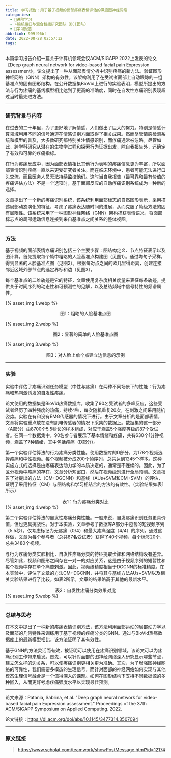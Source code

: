 ```yaml
---
title: 学习报告：用于基于视频的面部疼痛表情评估的深度图神经网络
categories:
  - 🌙进阶学习
  - ⭐脑机接口与混合智能研究团队（BCI团队）
  - 💫学习报告
abbrlink: 999f96bf
date: 2022-08-28 02:57:12
tags:
---
```


本篇学习报告介绍一篇关于计算机领域会议ACM/SIGAPP 2022上发表的论文《Deep graph neural network for video-based facial pain Expression assessment》，论文提出了一种从面部表情分析中识别疼痛的新方法。验证图形神经网络（GNN）架构的有效性，该架构利用了在受试者面部上自动跟踪的一组基准点的固有图形结构。在公开数据集BioVid上进行的实验表明，模型所提出的方法与行为疼痛的基线模型相比达到了更高的准确度，同时在自发性疼痛识别表现超过当时最先进方法。

<!--more-->

***

### 研究背景与内容

在过去的二十年里，为了更好地了解情感，人们做出了巨大的努力。特别是情感计算领域利用不同的信号通道在情感识别方面取得了相关成果。然而尽管情感检测系统和模型的普及，大多数研究都特别关注情感识别，而疼痛通常被忽略。尽管如此，跨学科研究从潜在的生物学过程和探索行为证据出发，除自我报告外，还确定了有效和可靠的疼痛指标。

在行为疼痛反应中，因为面部表情相比其他行为表明的疼痛信息更为丰富，所以面部表情识别疼痛一直以来更受研究者关注。而在临床环境中，患者可能无法进行口头交流，而且医务人员无法持续监控他们。这时当自我报告（最可靠和最有价值的疼痛评估方法）不是一个选项时，基于面部反应的自动疼痛识别系统成为一种新的选择。

文章提出了一个新的疼痛识别系统，该系统利用面部标志的自然图形表示，采用描述局部动态演化的特征，考虑了疼痛表达随时间的进展，从而克服了帧级方法的固有局限性。该系统采用了一种图形神经网络（GNN）架构捕获表情语义，将面部标志点的局部运动信息连接到来自基准点之间关系的整体视图。

***

### 方法

基于视频的面部表情疼痛识别包括三个主要步骤：图结构定义、节点特征表示以及图计算。首先提取每个帧中粗略的人脸基准点构建图（见图1）。通过均匀子采样，得到显著的人脸基准点图（见图2）。根据每对点之间的欧几里得距离，创建连接邻近区域外部节点的选定界标和边（见图3）。

每个基准点的二维轨迹是它的特征，文章使用复杂度相关度量来表征每条轨迹，提供关于时间序列的动态性和可预测性的见解，以及总结频域中信号特性的频谱属性。

{% asset_img 1.webp %}
<div align='center'>图1：粗略的人脸基准点图</div>

{% asset_img 2.webp %}
<div align='center'>图2：显著的简单的人脸基准点图</div>

{% asset_img 3.webp %}
<div align='center'>图3：对人脸上单个点建立边信息的示例</div>

***

### 实验

实验中评估了疼痛识别任务模型（中性与疼痛）在两种不同场景下的性能：行为疼痛和热刺激诱发的自发性疼痛。

论文使用的数据集是BioVid热痛数据库，收集了90名受试者的多峰反应，这些受试者经历了四种强度的热痛，持续4秒，每次随机重复20次，在刺激之间采用随机姿势。实验在有和没有EMG传感器的情况下进行。由于文章分析的是面部表情，文章将实验重点放在没有肌电传感器的情况下采集的数据上。数据集的这一部分（A部分）由8700个5.5秒长的样本组成，对应于涵盖5个强度等级的87个受试者。在同一个数据集中，90名参与者展示了基本情绪和疼痛，共有630个1分钟视频，涵盖了7种情绪，其中包括疼痛（D部分）。

第一个实验评估算法的行为疼痛分类性能。使用数据库的D部分，为178个视频选择疼痛和中性视频。每个视频被分成200个帧序列，总共达到1245个样本。这种实施方式的选择是由疼痛表达动力学的本质决定的，通常是不连续的。因此，为了区分视频中疼痛的存在，文章分析短窗口，然后在视频级别进行全局预测。文章报告了对提出的方法（CM+DGCNN）和基线（AUs+SVM和CM+SVM）的评估，证明了采用特征（CM）与图结构和学习相结合的方法的有效性。（实验结果如表1所示）

<div align='center'>表1：行为疼痛分类对比</div>
{% asset_img 4.webp %}

第二个实验评估算法的自发性疼痛分类性能。一般来说，自发疼痛识别任务更具价值，但也更具挑战性。对于本实验，文章参考了数据库A部分中包含的短视频序列（5.5秒），仅考虑标记为无疼痛（0/4）和最大疼痛强度（4/4）的序列。通过这样做，文章为每个参与者（总共87名受试者）获得了40个视频，每个标签20个，总共3480个视频。

与行为疼痛分类实验相比，自发性疼痛分类的特征提取步骤和网络结构没有差异。尽管如此，视频和图形之间存在一对一的对应关系，这是由于视频序列的短暂性和每个视频中存在单个痛苦刺激。因此，视频级精度相当于DGCNN的标准精度。在本实验中，评估了文章的方法CM+DGCNN，并将其与基线方法AUs+SVM以及相关实验结果进行了比较。如表2所示，文章的结果略高于其他的最新水平。

<div align='center'>表2：自发性疼痛分类效果对比</div>
{% asset_img 5.webp %}

***

### 总结与思考

在本文中提出了一种新的疼痛表情识别方法，该方法利用面部运动的局部动力学以及面部的几何特性来训练用于基于视频的疼痛分类的GNN。通过与BioVid热痛数据库上的最新模型相比，该方法证明了其有效性。

基于GNN的方法灵活而有效，被证明可以使用在疼痛识别领域。该论文可以为疼痛识别工作带来启发。首先，可以针对面部的图神经网络深入研究显示哪些节点，建立怎么样的边关系，可以使疼痛识别更相关更为准确。其次，为了增强图神经网络的可靠性，我们需要多模态的生理信号，而针对面部的神经网络如何实现与其他模态生理信号融合是一个值得深入的课题。如何在图形结构下支持不同数据源的多种嵌入，从而更好考虑疼痛强度水平以实现最佳预测。

***

论文来源：Patania, Sabrina, et al. "Deep graph neural network for video-based facial pain Expression assessment." Proceedings of the 37th ACM/SIGAPP Symposium on Applied Computing. 2022.

论文链接：https://dl.acm.org/doi/abs/10.1145/3477314.3507094

***

### 原文链接

> <https://www.scholat.com/teamwork/showPostMessage.html?id=12174>

